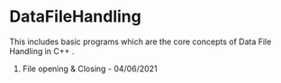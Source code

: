 # DataFileHandling
This includes basic programs which are the core concepts of Data File Handling in C++ .
<br>
  1. File opening & Closing - 04/06/2021
  
